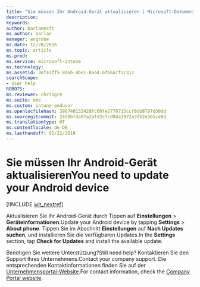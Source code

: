 ```yaml
---
title: "Sie müssen Ihr Android-Gerät aktualisieren | Microsoft-Dokumentation"
description: 
keywords: 
author: barlanmsft
ms.author: barlan
manager: angrobe
ms.date: 12/20/2016
ms.topic: article
ms.prod: 
ms.service: microsoft-intune
ms.technology: 
ms.assetid: 3ef43ff5-8d6b-4be1-baa4-6fb6a7f3c312
searchScope:
- User help
ROBOTS: 
ms.reviewer: chrisgre
ms.suite: ems
ms.custom: intune-enduser
ms.openlocfilehash: 396740133428fc60fe2770715ccf8db9707d50dd
ms.sourcegitcommit: 2459bfda07a2afd2cfcd94a1972a3fb2e565ce8d
ms.translationtype: HT
ms.contentlocale: de-DE
ms.lasthandoff: 01/22/2018
---
```

# <a name="you-need-to-update-your-android-device"></a><span data-ttu-id="73b3c-102">Sie müssen Ihr Android-Gerät aktualisieren</span><span class="sxs-lookup"><span data-stu-id="73b3c-102">You need to update your Android device</span></span>

[!INCLUDE [wit_nextref](includes/end-user-os-update-guidance.md)]

<span data-ttu-id="73b3c-103">Aktualisieren Sie Ihr Android-Gerät durch Tippen auf **Einstellungen** > **Geräteinformationen**.</span><span class="sxs-lookup"><span data-stu-id="73b3c-103">Update your Android device by tapping **Settings** > **About phone**.</span></span> <span data-ttu-id="73b3c-104">Tippen Sie im Abschnitt __Einstellungen__ auf __Nach Updates suchen__, und installieren Sie die verfügbaren Updates.</span><span class="sxs-lookup"><span data-stu-id="73b3c-104">In the __Settings__ section, tap __Check for Updates__ and install the available update.</span></span>

<span data-ttu-id="73b3c-105">Benötigen Sie weitere Unterstützung?</span><span class="sxs-lookup"><span data-stu-id="73b3c-105">Still need help?</span></span> <span data-ttu-id="73b3c-106">Kontaktieren Sie den Support Ihres Unternehmens.</span><span class="sxs-lookup"><span data-stu-id="73b3c-106">Contact your company support.</span></span> <span data-ttu-id="73b3c-107">Die entsprechenden Kontaktinformationen finden Sie auf der [Unternehmensportal-Website](https://portal.manage.microsoft.com#HelpDeskDialog).</span><span class="sxs-lookup"><span data-stu-id="73b3c-107">For contact information, check the [Company Portal website](https://portal.manage.microsoft.com#HelpDeskDialog).</span></span>
